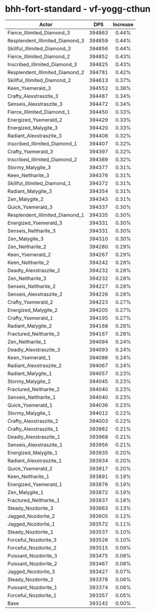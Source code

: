 # bhh-fort-standard - vf-yogg-cthun
| Actor | DPS | Increase |
|---|:---:|:---:|
|Fierce_Illimited_Diamond_3|394863|0.44%|
|Resplendent_Illimited_Diamond_3|394859|0.44%|
|Skillful_Illimited_Diamond_3|394856|0.44%|
|Fierce_Illimited_Diamond_2|394852|0.43%|
|Inscribed_Illimited_Diamond_3|394825|0.43%|
|Resplendent_Illimited_Diamond_2|394781|0.42%|
|Skillful_Illimited_Diamond_2|394613|0.37%|
|Keen_Ysemerald_3|394552|0.36%|
|Crafty_Alexstraszite_3|394487|0.34%|
|Senseis_Alexstraszite_3|394472|0.34%|
|Fierce_Illimited_Diamond_1|394450|0.33%|
|Energized_Ysemerald_2|394429|0.33%|
|Energized_Malygite_3|394420|0.33%|
|Radiant_Alexstraszite_3|394408|0.32%|
|Inscribed_Illimited_Diamond_1|394407|0.32%|
|Crafty_Ysemerald_3|394397|0.32%|
|Inscribed_Illimited_Diamond_2|394389|0.32%|
|Stormy_Malygite_3|394377|0.31%|
|Keen_Neltharite_3|394376|0.31%|
|Skillful_Illimited_Diamond_1|394372|0.31%|
|Radiant_Malygite_3|394354|0.31%|
|Zen_Malygite_2|394343|0.31%|
|Quick_Ysemerald_3|394337|0.30%|
|Resplendent_Illimited_Diamond_1|394335|0.30%|
|Energized_Ysemerald_3|394331|0.30%|
|Senseis_Neltharite_3|394331|0.30%|
|Zen_Malygite_3|394310|0.30%|
|Zen_Neltharite_2|394280|0.29%|
|Keen_Ysemerald_2|394267|0.29%|
|Keen_Neltharite_2|394242|0.28%|
|Deadly_Alexstraszite_2|394232|0.28%|
|Zen_Neltharite_3|394232|0.28%|
|Senseis_Neltharite_2|394227|0.28%|
|Senseis_Alexstraszite_2|394226|0.28%|
|Crafty_Ysemerald_2|394223|0.27%|
|Energized_Malygite_2|394205|0.27%|
|Crafty_Ysemerald_1|394195|0.27%|
|Radiant_Malygite_2|394168|0.26%|
|Fractured_Neltharite_3|394167|0.26%|
|Zen_Neltharite_1|394094|0.24%|
|Deadly_Alexstraszite_3|394093|0.24%|
|Keen_Ysemerald_1|394086|0.24%|
|Radiant_Alexstraszite_2|394067|0.24%|
|Radiant_Malygite_1|394057|0.23%|
|Stormy_Malygite_2|394045|0.23%|
|Fractured_Neltharite_2|394040|0.23%|
|Senseis_Neltharite_1|394040|0.23%|
|Quick_Ysemerald_1|394036|0.23%|
|Stormy_Malygite_1|394012|0.22%|
|Crafty_Alexstraszite_2|394003|0.22%|
|Crafty_Alexstraszite_1|393982|0.21%|
|Deadly_Alexstraszite_1|393968|0.21%|
|Senseis_Alexstraszite_1|393956|0.21%|
|Energized_Malygite_1|393935|0.20%|
|Radiant_Alexstraszite_1|393934|0.20%|
|Quick_Ysemerald_2|393917|0.20%|
|Keen_Neltharite_1|393891|0.19%|
|Energized_Ysemerald_1|393876|0.19%|
|Zen_Malygite_1|393872|0.19%|
|Fractured_Neltharite_1|393837|0.18%|
|Steady_Nozdorite_3|393663|0.13%|
|Jagged_Nozdorite_2|393605|0.12%|
|Jagged_Nozdorite_1|393572|0.11%|
|Steady_Nozdorite_1|393537|0.10%|
|Forceful_Nozdorite_3|393526|0.10%|
|Forceful_Nozdorite_2|393515|0.09%|
|Puissant_Nozdorite_3|393475|0.08%|
|Puissant_Nozdorite_2|393467|0.08%|
|Jagged_Nozdorite_3|393427|0.07%|
|Steady_Nozdorite_2|393378|0.06%|
|Puissant_Nozdorite_1|393374|0.06%|
|Forceful_Nozdorite_1|393357|0.05%|
|Base|393142|0.00%|

